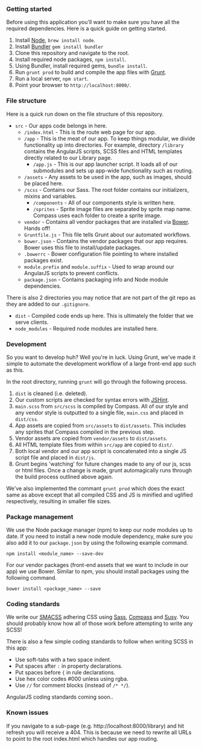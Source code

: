 ### Getting started

Before using this application you'll want to make sure you have all the required dependencies. Here is a quick guide on getting started.

1. Install [Node](http://nodejs.org/), `brew install node`.
2. Install [Bundler](http://bundler.io) `gem install bundler`
3. Clone this repository and navigate to the root.
4. Install required node packages, `npm install`.
5. Using Bundler, install required gems, `bundle install`.
6. Run `grunt prod` to build and compile the app files with [Grunt](http://gruntjs.com/).
7. Run a local server, `npm start`.
8. Point your browser to `http://localhost:8000/`.

### File structure

Here is a quick run down on the file structure of this repository.

* `src` - Our apps code belongs in here.
  * `/index.html` - This is the route web page for our app.
  * `/app` - This is the meat of our app. To keep things modular, we divide functionality up into directories. For example, directory `/library` contains the AngularJS scripts, SCSS files and HTML templates directly related to our Library page.
    * `/app.js` - This is our app launcher script. It loads all of our submodules and sets up app-wide functionality such as routing.
  * `/assets` - Any assets to be used in the app, such as images, should be placed here.
  * `/scss` - Contains our Sass. The root folder contains our initializers, mixins and variables.
    * `/components` - All of our components style is written here.
    * `/sprites` - Sprite image files are separated by sprite map name. Compass uses each folder to create a sprite image.
  * `vendor` - Contains all vendor packages that are installed via [Bower](http://bower.io/). Hands off!
  * `Gruntfile.js` - This file tells Grunt about our automated workflows.
  * `bower.json` - Contains the vendor packages that our app requires. Bower uses this file to install/update packages.
  * `.bowerrc` - Bower configuration file pointing to where installed packages exist.
  * `module.prefix` and `module.suffix` - Used to wrap around our AngularJS scripts to prevent conflicts.
  * `package.json` - Contains packaging info and Node module dependencies.

There is also 2 directories you may notice that are not part of the git repo as they are added to our `.gitignore`.
* `dist` - Compiled code ends up here. This is ultimately the folder that we serve clients.
* `node_modules` - Required node modules are installed here.

### Development

So you want to develop huh? Well you're in luck. Using Grunt, we've made it simple to automate the development workflow of a large front-end app such as this.

In the root directory, running `grunt` will go through the following process.

1. `dist` is cleaned (i.e. deleted).
2. Our custom scripts are checked for syntax errors with [JSHint](www.jshint.com).
3. `main.scss` from `src/scss` is compiled by Compass. All of our style and any vendor style is outputted to a single file, `main.css` and placed in `dist/css`.
4. App assets are copied from `src/assets` to `dist/assets`. This includes any sprites that Compass compiled in the previous step.
5. Vendor assets are copied from `vendor/assets` to `dist/assets`.
6. All HTML template files from within `src/app` are copied to `dist/`.
7. Both local vendor and our app script is concatenated into a single JS script file and placed in `dist/js`.
8. Grunt begins 'watching' for future changes made to any of our js, scss or html files. Once a change is made, grunt automagically runs through the build process outlined above again.

We've also implemented the commant `grunt prod` which does the exact same as above except that all compiled CSS and JS is minified and uglified respectively, resulting in smaller file sizes.

### Package management

We use the Node package manager (npm) to keep our node modules up to date. If you need to install a new node module dependency, make sure you also add it to our `package.json` by using the following example command.

`npm install <module_name> --save-dev`

For our vendor packages (front-end assets that we want to include in our app) we use Bower. Similar to npm, you should install packages using the following command.

`bower install <package_name> --save`

### Coding standards

We write our [SMACSS](http://smacss.com/) adhering CSS using [Sass](http://sass-lang.com/), [Compass](http://compass-style.org/) and [Susy](http://susy.oddbird.net/). You should probably know how all of those work before attempting to write any SCSS!

There is also a few simple coding standards to follow when writing SCSS in this app:
* Use soft-tabs with a two space indent.
* Put spaces after `:` in property declarations.
* Put spaces before `{` in rule declarations.
* Use hex color codes #000 unless using rgba.
* Use `//` for comment blocks (instead of `/* */`).

AngularJS coding standards coming soon..

### Known issues

If you navigate to a sub-page (e.g. http://localhost:8000/library) and hit refresh you will receive a 404. This is because we need to rewrite all URLs to point to the root index.html which handles our app routing.
